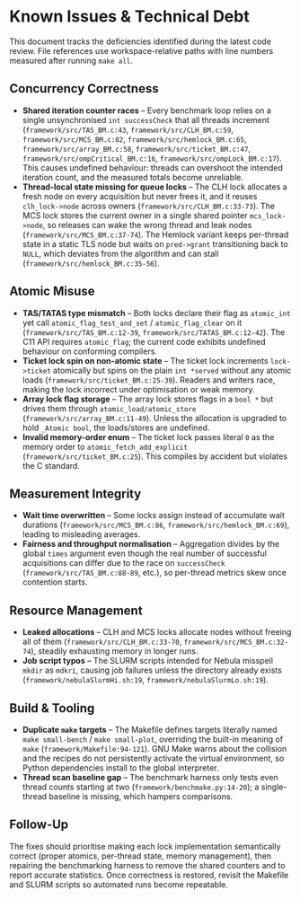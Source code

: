 # Known Issues & Technical Debt

This document tracks the deficiencies identified during the latest code review. File references use workspace-relative paths with line numbers measured after running `make all`.

## Concurrency Correctness

- **Shared iteration counter races** – Every benchmark loop relies on a single unsynchronised `int successCheck` that all threads increment (`framework/src/TAS_BM.c:43`, `framework/src/CLH_BM.c:59`, `framework/src/MCS_BM.c:82`, `framework/src/hemlock_BM.c:65`, `framework/src/array_BM.c:58`, `framework/src/ticket_BM.c:47`, `framework/src/ompCritical_BM.c:16`, `framework/src/ompLock_BM.c:17`). This causes undefined behaviour: threads can overshoot the intended iteration count, and the measured totals become unreliable.
- **Thread-local state missing for queue locks** – The CLH lock allocates a fresh node on every acquisition but never frees it, and it reuses `clh_lock->node` across owners (`framework/src/CLH_BM.c:33-73`). The MCS lock stores the current owner in a single shared pointer `mcs_lock->node`, so releases can wake the wrong thread and leak nodes (`framework/src/MCS_BM.c:37-74`). The Hemlock variant keeps per-thread state in a static TLS node but waits on `pred->grant` transitioning back to `NULL`, which deviates from the algorithm and can stall (`framework/src/hemlock_BM.c:35-56`).

## Atomic Misuse

- **TAS/TATAS type mismatch** – Both locks declare their flag as `atomic_int` yet call `atomic_flag_test_and_set` / `atomic_flag_clear` on it (`framework/src/TAS_BM.c:12-39`, `framework/src/TATAS_BM.c:12-42`). The C11 API requires `atomic_flag`; the current code exhibits undefined behaviour on conforming compilers.
- **Ticket lock spin on non-atomic state** – The ticket lock increments `lock->ticket` atomically but spins on the plain `int *served` without any atomic loads (`framework/src/ticket_BM.c:25-39`). Readers and writers race, making the lock incorrect under optimisation or weak memory.
- **Array lock flag storage** – The array lock stores flags in a `bool *` but drives them through `atomic_load/atomic_store` (`framework/src/array_BM.c:11-49`). Unless the allocation is upgraded to hold `_Atomic bool`, the loads/stores are undefined.
- **Invalid memory-order enum** – The ticket lock passes literal `0` as the memory order to `atomic_fetch_add_explicit` (`framework/src/ticket_BM.c:25`). This compiles by accident but violates the C standard.

## Measurement Integrity

- **Wait time overwritten** – Some locks assign instead of accumulate wait durations (`framework/src/MCS_BM.c:86`, `framework/src/hemlock_BM.c:69`), leading to misleading averages.
- **Fairness and throughput normalisation** – Aggregation divides by the global `times` argument even though the real number of successful acquisitions can differ due to the race on `successCheck` (`framework/src/TAS_BM.c:88-89`, etc.), so per-thread metrics skew once contention starts.

## Resource Management

- **Leaked allocations** – CLH and MCS locks allocate nodes without freeing all of them (`framework/src/CLH_BM.c:33-70`, `framework/src/MCS_BM.c:32-74`), steadily exhausting memory in longer runs.
- **Job script typos** – The SLURM scripts intended for Nebula misspell `mkdir` as `mdkri`, causing job failures unless the directory already exists (`framework/nebulaSlurmHi.sh:19`, `framework/nebulaSlurmLo.sh:19`).

## Build & Tooling

- **Duplicate `make` targets** – The Makefile defines targets literally named `make small-bench` / `make small-plot`, overriding the built-in meaning of `make` (`framework/Makefile:94-121`). GNU Make warns about the collision and the recipes do not persistently activate the virtual environment, so Python dependencies install to the global interpreter.
- **Thread scan baseline gap** – The benchmark harness only tests even thread counts starting at two (`framework/benchmake.py:14-20`); a single-thread baseline is missing, which hampers comparisons.

## Follow-Up

The fixes should prioritise making each lock implementation semantically correct (proper atomics, per-thread state, memory management), then repairing the benchmarking harness to remove the shared counters and to report accurate statistics. Once correctness is restored, revisit the Makefile and SLURM scripts so automated runs become repeatable.
